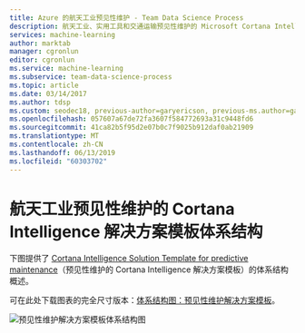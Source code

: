 ```yaml
---
title: Azure 的航天工业预见性维护 - Team Data Science Process
description: 航天工业、实用工具和交通运输预见性维护的 Microsoft Cortana Intelligence 解决方案模板的体系结构图
services: machine-learning
author: marktab
manager: cgronlun
editor: cgronlun
ms.service: machine-learning
ms.subservice: team-data-science-process
ms.topic: article
ms.date: 03/14/2017
ms.author: tdsp
ms.custom: seodec18, previous-author=garyericson, previous-ms.author=garye
ms.openlocfilehash: 057607a67de72fa3607f584772693a31c9448fd6
ms.sourcegitcommit: 41ca82b5f95d2e07b0c7f9025b912daf0ab21909
ms.translationtype: MT
ms.contentlocale: zh-CN
ms.lasthandoff: 06/13/2019
ms.locfileid: "60303702"
---
```

# <a name="architecture-of-the-cortana-intelligence-solution-template-for-predictive-maintenance-in-aerospace"></a>航天工业预见性维护的 Cortana Intelligence 解决方案模板体系结构
下图提供了 [Cortana Intelligence Solution Template for predictive maintenance](https://gallery.cortanaanalytics.com/SolutionTemplate/Predictive-Maintenance-for-Aerospace-1)（预见性维护的 Cortana Intelligence 解决方案模板）的体系结构概述。

可在此处下载图表的完全尺寸版本：[体系结构图：预见性维护解决方案模板](https://download.microsoft.com/download/1/9/B/19B815F0-D1B0-4F67-AED3-A40544225FD1/ca-topologies-maintenance-prediction.png)。

![预见性维护解决方案模板体系结构图][image]

[image]: ./media/cortana-analytics-architecture-predictive-maintenance/ca-topologies-maintenance-prediction.png

